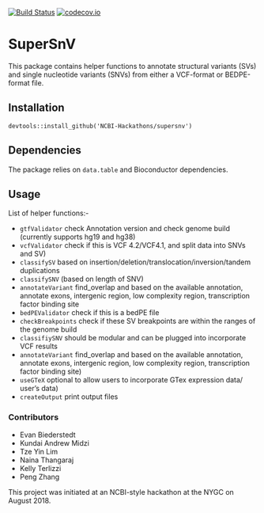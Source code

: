 [![Build Status](https://travis-ci.org/NCBI-Hackathons/SuperSnV.svg?branch=master)](https://travis-ci.org/NCBI-Hackathons/SuperSnV)
[![codecov.io](https://img.shields.io/codecov/c/github/NCBI-Hackathons/SuperSnV.svg)](https://img.shields.io/codecov/c/github/NCBI-Hackathons/SuperSnV?branch=master)


# SuperSnV

This package contains helper functions to annotate structural variants (SVs) and single nucleotide variants (SNVs) from either a VCF-format or BEDPE-format file.

## Installation

```
devtools::install_github('NCBI-Hackathons/supersnv')
```

## Dependencies 

The package relies on `data.table` and Bioconductor dependencies. 



## Usage

List of helper functions:-    
* `gtfValidator` check Annotation version and check genome build (currently supports hg19 and hg38)
* `vcfValidator` check if this is VCF 4.2/VCF4.1, and split data into SNVs  and SV)
* `classifySV` based on insertion/deletion/translocation/inversion/tandem duplications
* `classifySNV` (based on length of SNV)
* `annotateVariant` find_overlap and based on the available annotation, annotate exons, intergenic region, low complexity region,  transcription factor binding site
* `bedPEValidator` check if this is a bedPE file
*	`checkBreakpoints` check if these SV breakpoints are within the ranges of the genome build
*	`classifiySNV` should be modular and can be plugged into incorporate VCF results
* `annotateVariant` find_overlap and based on the available annotation, annotate exons, intergenic region, low complexity region,  transcription factor binding site)
* `useGTeX` optional to allow users to incorporate GTex expression data/ user’s data)
* `createOutput` print output files


### Contributors

* Evan Biederstedt 
* Kundai Andrew Midzi
* Tze Yin Lim
* Naina Thangaraj
* Kelly Terlizzi
* Peng Zhang

This project was initiated at an NCBI-style hackathon at the NYGC on August 2018.